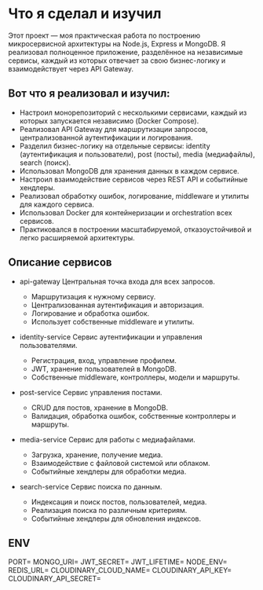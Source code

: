 # Что я сделал и изучил

Этот проект — моя практическая работа по построению микросервисной архитектуры на Node.js, Express и MongoDB. Я реализовал полноценное приложение, разделённое на независимые сервисы, каждый из которых отвечает за свою бизнес-логику и взаимодействует через API Gateway.

## Вот что я реализовал и изучил:

- Настроил монорепозиторий с несколькими сервисами, каждый из которых запускается независимо (Docker Compose).
- Реализовал API Gateway для маршрутизации запросов, централизованной аутентификации и логирования.
- Разделил бизнес-логику на отдельные сервисы: identity (аутентификация и пользователи), post (посты), media (медиафайлы), search (поиск).
- Использовал MongoDB для хранения данных в каждом сервисе.
- Настроил взаимодействие сервисов через REST API и событийные хендлеры.
- Реализовал обработку ошибок, логирование, middleware и утилиты для каждого сервиса.
- Использовал Docker для контейнеризации и orchestration всех сервисов.
- Практиковался в построении масштабируемой, отказоустойчивой и легко расширяемой архитектуры.

## Описание сервисов

- api-gateway
  Центральная точка входа для всех запросов.

  - Маршрутизация к нужному сервису.
  - Централизованная аутентификация и авторизация.
  - Логирование и обработка ошибок.
  - Использует собственные middleware и утилиты.

- identity-service
  Сервис аутентификации и управления пользователями.

  - Регистрация, вход, управление профилем.
  - JWT, хранение пользователей в MongoDB.
  - Собственные middleware, контроллеры, модели и маршруты.

- post-service
  Сервис управления постами.

  - CRUD для постов, хранение в MongoDB.
  - Валидация, обработка ошибок, собственные контроллеры и маршруты.

- media-service
  Сервис для работы с медиафайлами.

  - Загрузка, хранение, получение медиа.
  - Взаимодействие с файловой системой или облаком.
  - Событийные хендлеры для обработки медиа.

- search-service
  Сервис поиска по данным.

  - Индексация и поиск постов, пользователей, медиа.
  - Реализация поиска по различным критериям.
  - Событийные хендлеры для обновления индексов.

## ENV
PORT=
MONGO_URI=
JWT_SECRET=
JWT_LIFETIME=
NODE_ENV=
REDIS_URL=
CLOUDINARY_CLOUD_NAME=
CLOUDINARY_API_KEY=
CLOUDINARY_API_SECRET=
